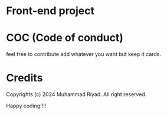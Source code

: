 # Front-end project

# COC (Code of conduct)

feel free to contribute add whatever you want but keep it cards.

# Credits

Copyrights (c) 2024 Muhammad Riyad. All right reserved.

Happy coding!!!!
